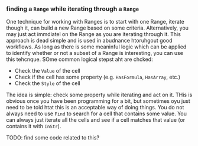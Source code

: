 ### finding a `Range` while iterating through a `Range`

One technique for working with Ranges is to start with one Range, iterate though it, can build a new Range based on some criteria. Alternatively, you may just act immdiatel on the Range as you are iterating through it. This approach is dead simple and is used in abudnance htoruhgout good workflows. As long as there is some meaninful logic which can be applied to identify whether or not a subset of a Range is interesting, you can use this tehcnque. SOme common logical stepst aht are chcked:

- Check the `Value` of the cell
- Check if the cell has some property (e.g. `HasFormula`, `HasArray`, etc.)
- Check the `Style` of the cell

The idea is simple: check some property while iterating and act on it. THis is obvious once you have been programming for a bit, but sometimes oyu just need to be told htat this is an acceptable way of doing things. You do not always need to use `Find` to search for a cell that contains some value. You can always just iterate all the cells and see if a cell matches that value (or contains it with `InStr`).

TODO: find some code related to this?
